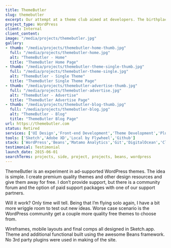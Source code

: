 ```yaml
---
title: ThemeButler
slug: themebutler
excerpt: Our attempt at a theme club aimed at developers. The birthplace of Beans.
project_type: WordPress
client: Internal
client_content: 
image: "/media/projects/themebutler.jpg"
gallery:
- thumb: "/media/projects/themebutler-home-thumb.jpg"
  full: "/media/projects/themebutler-home.jpg"
  alt: "ThemeButler - Home"
  title: "ThemeButler Home Page"
- thumb: "/media/projects/themebutler-theme-single-thumb.jpg"
  full: "/media/projects/themebutler-theme-single.jpg"
  alt: "ThemeButler - Single Theme"
  title: "ThemeButler Single Theme Page"
- thumb: "/media/projects/themebutler-advertise-thumb.jpg"
  full: "/media/projects/themebutler-advertise.jpg"
  alt: "ThemeButler - Advertise"
  title: "ThemeButler Advertise Page"
- thumb: "/media/projects/themebutler-blog-thumb.jpg"
  full: "/media/projects/themebutler-blog.jpg"
  alt: "ThemeButler - Blog"
  title: "ThemeButler Blog Page"
url: https://themebutler.com
status: Retired
services: ['UI Design','Front-end Development','Theme Development','Plugin Development']
tools: ['Sketch','Adobe XD','Local by Flywheel','Github']
stack: ['WordPress','Beans','Matamo Analytics','Git','DigitalOcean','Cloudflare']
testimonial: Testimonial
launch_date: 2015-06-01
searchTerms: projects, side, project, projects, beans, wordpress
---
```

ThemeButler is an experiment in ad-supported WordPress themes. The idea is simple. I create premium quality themes and other design resources and give them away for free. I don’t provide support, but there is a community forum and the option of paid support packages with one of our support partners.

Will it work? Only time will tell. Being that I’m flying solo again, I have a bit more wriggle room to test out new ideas. Worse case scenario is the WordPress community get a couple more quality free themes to choose from.

Wireframes, mobile layouts and final comps all designed in Sketch.app.
Theme and additional functional built using the awesome Beans framework.
No 3rd party plugins were used in making of the site.